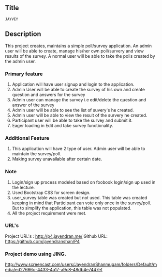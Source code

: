 ## Title
	JAYVEY

## Description

This project creates, maintains a simple poll/survey application. An admin user will be able to create, manage his/her own poll/survery and view results of the survey. A normal user will be able to take the polls created by the admin user.

### Primary feature

1. Application will have user signup and login to the application.
2. Admin User will be able to create the survey of his own and create question and answers for the survey
3. Admin user can manage the survey i.e edit/delete the question and answer of the survey
4. Admin user will be able to see the list of suvery's he created.
5. Admin user will be able to view the result of the survery he created. 
6. Participant user will be able to take the survey and submit it.
7. Eager loading in Edit and take survey functionality.

### Additional Feature

1. This application will have 2 type of user. Admin user will be able to maintain the survey/poll.
2. Making survey unavailable after certain date.

### Note
1. Login/sign up process modeled based on foobook login/sign up used in the lecture.
2. Used Bootstrap CSS for screen design.
3. user_survey table was created but not used. This table was created keeping in mind that Participant can vote only once 
in the survey/poll. But to simplify the application, this table was not populated.
4. All the project requirement were met.

### URL's
Project URL's : http://p4.jayendran.me/
Github URL: https://github.com/jayendranshan/P4

### Project demo using JING.
http://www.screencast.com/users/JayendranShanmugam/folders/Default/media/ed27666c-4433-4a17-a9c8-48db4e7447ef